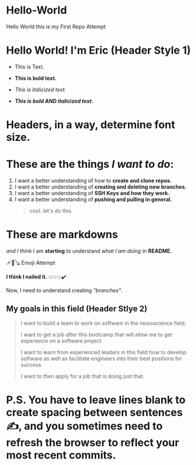 # Hello-World
Hello World this is my First Repo Attempt
# Hello World! I'm Eric (Header Style 1)
-  This is Text.
  
- **This is bold text.**
  
- *This is italicized text.*
  
- ***This is bold AND italicized text.***
# Headers, in a way, determine font size.
# These are the things ***I want to do***:
1. I want a better understanding of how to **create and clone repos.**
2. I want a better understanding of **creating and deleting new branches.**
3. I want a better understanding of **SSH Keys and how they work.**
4. I want a better understanding of **pushing and pulling in general.**
   > cool. let's do this. 
# **These are markdowns** 
*and I think* 
I am **starting** to understand 
*what I am doing* in **README.**

🩹🎱🪕 Emoji Attempt 

**I think I nailed it.** 💥💥💥✔️

Now, I need to understand creating *"branches"*.

## My goals in this field (Header Stlye 2)
  > I want to build a team to work on software in the neuroscience field.
  > 
  > I want to get a job after this bootcamp that will allow me to get experience on a software project.
  > 
  > I want to learn from experienced leaders in this field how to develop software as well as facilitate engineers into their best positions for success.
  > 
  > I want to then apply for a job that is doing just that.
# P.S. You have to leave lines blank to create spacing between sentences✍️, and you sometimes need to refresh the browser to reflect your most recent commits. 
